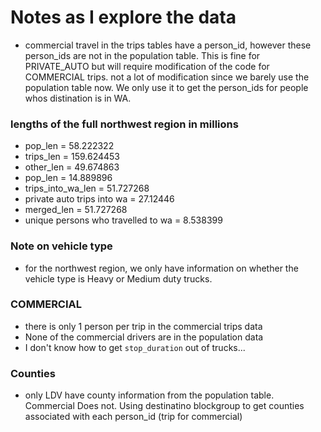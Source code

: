 # Notes as I explore the data

* commercial travel in the trips tables have a person_id, however these person_ids are not in the population table. This is fine for PRIVATE_AUTO but will require modification of the code for COMMERCIAL trips. not a lot of modification since we barely use the population table now. We only use it to get the person_ids for people whos distination is in WA. 

### lengths of the full northwest region in millions
* pop_len = 58.222322
* trips_len = 159.624453 
* other_len = 49.674863
* pop_len = 14.889896
* trips_into_wa_len = 51.727268
* private auto trips into wa = 27.12446
* merged_len = 51.727268 
* unique persons who travelled to wa = 8.538399


### Note on vehicle type
* for the northwest region, we only have information on whether
the vehicle type is Heavy or Medium duty trucks. 

### COMMERCIAL
* there is only 1 person per trip in the commercial trips data
* None of the commercial drivers are in the population data
* I don't know how to get `stop_duration` out of trucks...

### Counties
* only LDV have county information from the population table. Commercial Does not. Using destinatino blockgroup to get counties associated with each person_id (trip for commercial)